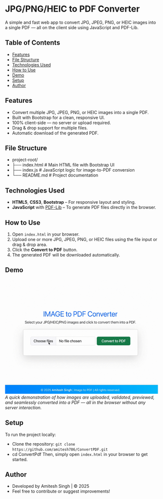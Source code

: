 # JPG/PNG/HEIC to PDF Converter
A simple and fast web app to convert JPG, JPEG, PNG, or HEIC images into a single PDF — all on the client side using JavaScript and PDF-Lib.

## Table of Contents

- [Features](#Features)
- [File Structure](#File-Structure)
- [Technologies Used](#Technologies-Used)
- [How to Use](#How-to-Use)
- [Demo](#Demo)
- [Setup](#Setup)
- [Author](#Author)

## Features
- Convert multiple JPG, JPEG, PNG, or HEIC images into a single PDF.
- Built with Bootstrap for a clean, responsive UI.
- 100% client-side — no server or upload required.
- Drag & drop support for multiple files.
- Automatic download of the generated PDF.

## File Structure
- project-root/
- ├── index.html        # Main HTML file with Bootstrap UI
- ├── index.js          # JavaScript logic for image-to-PDF conversion
- └── README.md         # Project documentation

## Technologies Used
- **HTML5**, **CSS3**, **Bootstrap** – For responsive layout and styling.
- **JavaScript** with [PDF-Lib](https://pdf-lib.js.org/) – To generate PDF files directly in the browser.

## How to Use
1. Open `index.html` in your browser.
2. Upload one or more JPG, JPEG, PNG, or HEIC files using the file input or drag & drop area.
3. Click the **Convert to PDF** button.
4. The generated PDF will be downloaded automatically.

## Demo
![Demo ConvertPDF](Demo-Convert-PDF.gif)
*A quick demonstration of how images are uploaded, validated, previewed, and seamlessly converted into a PDF — all in the browser without any server interaction.*

## Setup
To run the project locally:
- Clone the repository: `git clone https://github.com/amitesh786/ConvertPDF.git`
- cd ConvertPdf
Then, simply open `index.html` in your browser to get started.

## Author
- Developed by Amitesh Singh | © 2025
- Feel free to contribute or suggest improvements!
